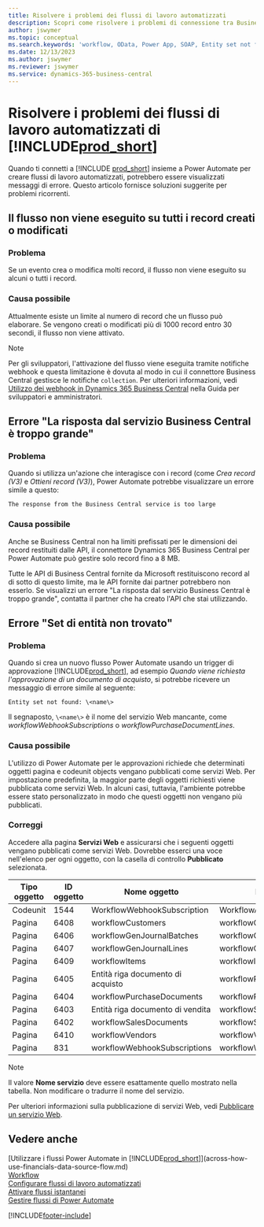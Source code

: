 ```yaml
---
title: Risolvere i problemi dei flussi di lavoro automatizzati
description: Scopri come risolvere i problemi di connessione tra Business Central e Power Automate quando crei un flusso di lavoro automatizzato.
author: jswymer
ms.topic: conceptual
ms.search.keywords: 'workflow, OData, Power App, SOAP, Entity set not found, workflowWebhookSubscriptions, Power Automate,'
ms.date: 12/13/2023
ms.author: jswymer
ms.reviewer: jswymer
ms.service: dynamics-365-business-central
---
```


# <a name="troubleshoot-your--automated-workflows"></a>Risolvere i problemi dei flussi di lavoro automatizzati di [!INCLUDE[prod_short](includes/prod_short.md)]

Quando ti connetti a [!INCLUDE [prod_short](includes/prod_short.md)] insieme a Power Automate per creare flussi di lavoro automatizzati, potrebbero essere visualizzati messaggi di errore. Questo articolo fornisce soluzioni suggerite per problemi ricorrenti.

## <a name="flow-doesnt-run-on-all-records-created-or-changed"></a>Il flusso non viene eseguito su tutti i record creati o modificati

### <a name="problem"></a>Problema

Se un evento crea o modifica molti record, il flusso non viene eseguito su alcuni o tutti i record.

### <a name="possible-cause"></a>Causa possibile

Attualmente esiste un limite al numero di record che un flusso può elaborare. Se vengono creati o modificati più di 1000 record entro 30 secondi, il flusso non viene attivato.

> [!NOTE]
> Per gli sviluppatori, l'attivazione del flusso viene eseguita tramite notifiche webhook e questa limitazione è dovuta al modo in cui il connettore Business Central gestisce le notifiche `collection`. Per ulteriori informazioni, vedi [Utilizzo dei webhook in Dynamics 365 Business Central](/dynamics365/business-central/dev-itpro/api-reference/v2.0/dynamics-subscriptions#notes-for-power-automate-flows) nella Guida per sviluppatori e amministratori.

## <a name="the-response-from-the-business-central-service-is-too-large-error"></a>Errore "La risposta dal servizio Business Central è troppo grande"

### <a name="problem-1"></a>Problema

Quando si utilizza un'azione che interagisce con i record (come *Crea record (V3)* e *Ottieni record (V3)*), Power Automate potrebbe visualizzare un errore simile a questo:

`The response from the Business Central service is too large`

### <a name="possible-cause-1"></a>Causa possibile

Anche se Business Central non ha limiti prefissati per le dimensioni dei record restituiti dalle API, il connettore Dynamics 365 Business Central per Power Automate può gestire solo record fino a 8 MB.

Tutte le API di Business Central fornite da Microsoft restituiscono record al di sotto di questo limite, ma le API fornite dai partner potrebbero non esserlo. Se visualizzi un errore "La risposta dal servizio Business Central è troppo grande", contatta il partner che ha creato l'API che stai utilizzando.

## <a name="entity-set-not-found-error"></a>Errore "Set di entità non trovato"

### <a name="problem-2"></a>Problema

Quando si crea un nuovo flusso Power Automate usando un trigger di approvazione [!INCLUDE[prod_short](includes/prod_short.md)], ad esempio *Quando viene richiesta l'approvazione di un documento di acquisto*, si potrebbe ricevere un messaggio di errore simile al seguente:

`Entity set not found: \<name\>`

Il segnaposto, `\<name\>` è il nome del servizio Web mancante, come *workflowWebhookSubscriptions* o *workflowPurchaseDocumentLines*.

### <a name="possible-cause-2"></a>Causa possibile

L'utilizzo di Power Automate per le approvazioni richiede che determinati oggetti pagina e codeunit objects vengano pubblicati come servizi Web. Per impostazione predefinita, la maggior parte degli oggetti richiesti viene pubblicata come servizi Web. In alcuni casi, tuttavia, l'ambiente potrebbe essere stato personalizzato in modo che questi oggetti non vengano più pubblicati.

### <a name="fix"></a>Correggi

Accedere alla pagina **Servizi Web** e assicurarsi che i seguenti oggetti vengano pubblicati come servizi Web. Dovrebbe esserci una voce nell'elenco per ogni oggetto, con la casella di controllo **Pubblicato** selezionata.  

| Tipo oggetto | ID oggetto | Nome oggetto | Nome servizio |
|--|--|--|--|
| Codeunit | 1544 | WorkflowWebhookSubscription | WorkflowActionResponse |
| Pagina | 6408 | workflowCustomers | workflowCustomers |
| Pagina | 6406 | workflowGenJournalBatches | workflowGenJournalBatches |
| Pagina | 6407 | workflowGenJournalLines | workflowGenJournalLines |
| Pagina | 6409 | workflowItems | workflowItems |
| Pagina | 6405 | Entità riga documento di acquisto | workflowPurchaseDocumentLines |
| Pagina | 6404 | workflowPurchaseDocuments | workflowPurchaseDocuments |
| Pagina | 6403 | Entità riga documento di vendita | workflowSalesDocumentLines |
| Pagina | 6402 | workflowSalesDocuments | workflowSalesDocuments |
| Pagina | 6410 | workflowVendors | workflowVendors |
| Pagina | 831 | workflowWebhookSubscriptions | workflowWebhookSubscriptions |

> [!NOTE]
> Il valore **Nome servizio** deve essere esattamente quello mostrato nella tabella. Non modificare o tradurre il nome del servizio.

Per ulteriori informazioni sulla pubblicazione di servizi Web, vedi [Pubblicare un servizio Web](across-how-publish-web-service.md).

## <a name="see-also"></a>Vedere anche

[Utilizzare i flussi Power Automate in [!INCLUDE[prod_short](includes/prod_short.md)]](across-how-use-financials-data-source-flow.md)  
[Workflow](across-workflow.md)  
[Configurare flussi di lavoro automatizzati](/dynamics365/business-central/dev-itpro/powerplatform/automate-workflows)  
[Attivare flussi istantanei](/dynamics365/business-central/dev-itpro/powerplatform/instant-flows)  
[Gestire flussi di Power Automate](/dynamics365/business-central/dev-itpro/powerplatform/manage-power-automate-flows)  

[!INCLUDE[footer-include](includes/footer-banner.md)]
